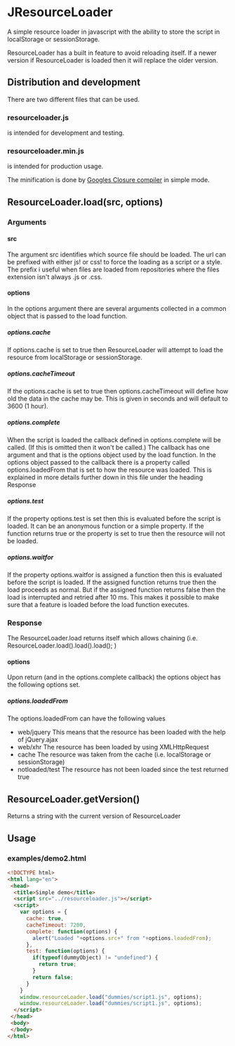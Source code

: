 # JResourceLoader

A simple resource loader in javascript with the ability to store the script in localStorage or sessionStorage.

ResourceLoader has a built in feature to avoid reloading itself. If a newer version if ResourceLoader is loaded then it will replace the older version.

## Distribution and development
There are two different files that can be used.

### resourceloader.js
is intended for development and testing.

### resourceloader.min.js
is intended for production usage.

The minification is done by [Googles Closure compiler](http://closure-compiler.appspot.com/) in simple mode.

## ResourceLoader.load(src, options)

### Arguments

#### src
The argument src identifies which source file should be loaded. The url can be prefixed with either js! or css! to force the loading as a script or a style. The prefix i useful when files are loaded from repositories where the files extension isn't always .js or .css.

#### options
In the options argument there are several arguments collected in a common object that is passed to the load function.

##### options.cache
If options.cache is set to true then ResourceLoader will attempt to load the resource from localStorage or sessionStorage.

##### options.cacheTimeout
If the options.cache is set to true then options.cacheTimeout will define how old the data in the cache may be. This is given in seconds and will default to 3600 (1 hour).

##### options.complete
When the script is loaded the callback defined in options.complete will be called. (If this is omitted then it won't be called.)
The callback has one argument and that is the options object used by the load function.
In the options object passed to the callback there is a property called options.loadedFrom that is set to how the resource was loaded. This is explained in more details further down in this file under the heading Response

##### options.test
If the property options.test is set then this is evaluated before the script is loaded.
It can be an anonymous function or a simple property. If the function returns true or the property is set to true then the resource will not be loaded.

##### options.waitfor
If the property options.waitfor is assigned a function then this is evaluated before the script is loaded.
If the assigned function returns true then the load proceeds as normal. But if the assigned function returns false then the load is interrupted and retried after 10 ms.
This makes it possible to make sure that a feature is loaded before the load function executes.

### Response
The ResourceLoader.load returns itself which allows chaining (i.e. ResourceLoader.load().load().load(); )

#### options
Upon return (and in the options.complete callback) the options object has the following options set.

##### options.loadedFrom
The options.loadedFrom can have the following values
* web/jquery
  This means that the resource has been loaded with the help of jQuery.ajax
* web/xhr
  The resource has been loaded by using XMLHttpRequest
* cache
  The resource was taken from the cache (i.e. localStorage or sessionStorage)
* notloaded/test
  The resource has not been loaded since the test returned true

## ResourceLoader.getVersion()
Returns a string with the current version of ResourceLoader

## Usage

### examples/demo2.html
```html
<!DOCTYPE html>
<html lang="en">
 <head>
  <title>Simple demo</title>
  <script src="../resourceloader.js"></script>
  <script>
    var options = {
      cache: true,
      cacheTimeout: 7200,
      complete: function(options) {
        alert("Loaded "+options.src+" from "+options.loadedFrom);
      },
      test: function(options) {
        if(typeof(dummyObject) != "undefined") {
          return true;
        }
        return false;
      }
    }
    window.resourceLoader.load("dummies/script1.js", options);
    window.resourceLoader.load("dummies/script1.js", options);
  </script>
 </head>
 <body>
 </body>
</html>
```
